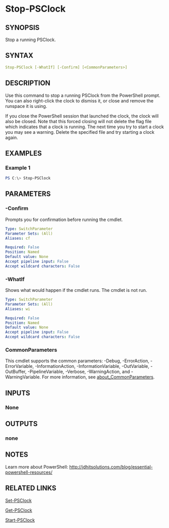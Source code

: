﻿---
external help file: PSClock-help.xml
Module Name: PSClock
online version: https://bit.ly/3C7ad3X
schema: 2.0.0
---

# Stop-PSClock

## SYNOPSIS

Stop a running PSClock.

## SYNTAX

```yaml
Stop-PSClock [-WhatIf] [-Confirm] [<CommonParameters>]
```

## DESCRIPTION

Use this command to stop a running PSClock from the PowerShell prompt. You can also right-click the clock to dismiss it, or close and remove the runspace it is using.

If you close the PowerShell session that launched the clock, the clock will also be closed. Note that this forced closing will not delete the flag file which indicates that a clock is running. The next time you try to start a clock you may see a warning. Delete the specified file and try starting a clock again.

## EXAMPLES

### Example 1

```powershell
PS C:\> Stop-PSClock
```

## PARAMETERS

### -Confirm

Prompts you for confirmation before running the cmdlet.

```yaml
Type: SwitchParameter
Parameter Sets: (All)
Aliases: cf

Required: False
Position: Named
Default value: None
Accept pipeline input: False
Accept wildcard characters: False
```

### -WhatIf

Shows what would happen if the cmdlet runs.
The cmdlet is not run.

```yaml
Type: SwitchParameter
Parameter Sets: (All)
Aliases: wi

Required: False
Position: Named
Default value: None
Accept pipeline input: False
Accept wildcard characters: False
```

### CommonParameters

This cmdlet supports the common parameters: -Debug, -ErrorAction, -ErrorVariable, -InformationAction, -InformationVariable, -OutVariable, -OutBuffer, -PipelineVariable, -Verbose, -WarningAction, and -WarningVariable. For more information, see [about_CommonParameters](http://go.microsoft.com/fwlink/?LinkID=113216).

## INPUTS

### None

## OUTPUTS

### none

## NOTES

Learn more about PowerShell: http://jdhitsolutions.com/blog/essential-powershell-resources/

## RELATED LINKS

[Set-PSClock](Set-PSClock.md)

[Get-PSClock](Get-PSClock.md)

[Start-PSClock](Start-PSClock.md)
